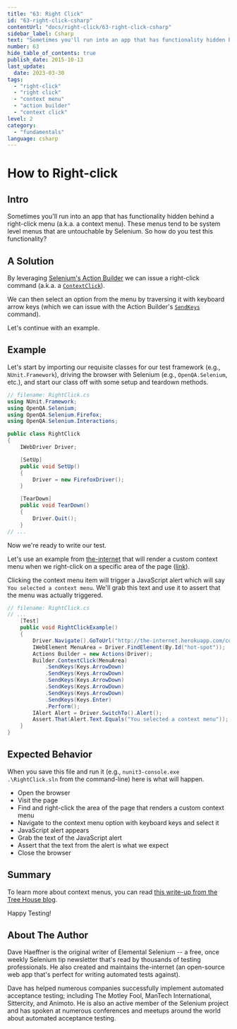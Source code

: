 ```yaml
---
title: "63: Right Click"
id: "63-right-click-csharp"
contentUrl: "docs/right-click/63-right-click-csharp"
sidebar_label: Csharp
text: "Sometimes you'll run into an app that has functionality hidden behind a right-click menu (a.k.a. a context menu). These menus tend to be system level menus that are untouchable by Selenium. So how do you test this functionality?"
number: 63
hide_table_of_contents: true
publish_date: 2015-10-13
last_update:
  date: 2023-03-30
tags:
  - "right-click"
  - "right click"
  - "context menu"
  - "action builder"
  - "context click"
level: 2
category:
  - "fundamentals"
language: csharp
---
```


# How to Right-click

## Intro

Sometimes you'll run into an app that has functionality hidden behind a right-click menu (a.k.a. a context menu). These menus tend to be system level menus that are untouchable by Selenium. So how do you test this functionality?

## A Solution

By leveraging [Selenium's Action Builder](http://seleniumhq.github.io/selenium/docs/api/dotnet/html/T_OpenQA_Selenium_Interactions_Actions.htm) we can issue a right-click command (a.k.a. a [`ContextClick`](http://seleniumhq.github.io/selenium/docs/api/dotnet/html/M_OpenQA_Selenium_Interactions_Actions_ContextClick.htm)).

We can then select an option from the menu by traversing it with keyboard arrow keys (which we can issue with the Action Builder's [`SendKeys`](http://seleniumhq.github.io/selenium/docs/api/dotnet/html/M_OpenQA_Selenium_Interactions_Actions_SendKeys_1.htm) command).

Let's continue with an example.

## Example

Let's start by importing our requisite classes for our test framework (e.g., `NUnit.Framework`), driving the browser with Selenium (e.g., `OpenQA.Selenium`, etc.), and start our class off with some setup and teardown methods.

```csharp
// filename: RightClick.cs
using NUnit.Framework;
using OpenQA.Selenium;
using OpenQA.Selenium.Firefox;
using OpenQA.Selenium.Interactions;

public class RightClick
{
    IWebDriver Driver;

    [SetUp]
    public void SetUp()
    {
        Driver = new FirefoxDriver();
    }

    [TearDown]
    public void TearDown()
    {
        Driver.Quit();
    }
// ...
```

Now we're ready to write our test.

Let's use an example from [the-internet](https://github.com/tourdedave/the-internet) that will render a custom context menu when we right-click on a specific area of the page ([link](http://the-internet.herokuapp.com/context_menu)).

Clicking the context menu item will trigger a JavaScript alert which will say `You selected a context menu`. We'll grab this text and use it to assert that the menu was actually triggered.

```csharp
// filename: RightClick.cs
// ...
    [Test]
    public void RightClickExample()
    {
        Driver.Navigate().GoToUrl("http://the-internet.herokuapp.com/context_menu");
        IWebElement MenuArea = Driver.FindElement(By.Id("hot-spot"));
        Actions Builder = new Actions(Driver);
        Builder.ContextClick(MenuArea)
            .SendKeys(Keys.ArrowDown)
            .SendKeys(Keys.ArrowDown)
            .SendKeys(Keys.ArrowDown)
            .SendKeys(Keys.ArrowDown)
            .SendKeys(Keys.ArrowDown)
            .SendKeys(Keys.Enter)
            .Perform();
        IAlert Alert = Driver.SwitchTo().Alert();
        Assert.That(Alert.Text.Equals("You selected a context menu"));
    }
}
```

## Expected Behavior

When you save this file and run it (e.g., `nunit3-console.exe .\RightClick.sln` from the command-line) here is what will happen.

- Open the browser
- Visit the page
- Find and right-click the area of the page that renders a custom context menu
- Navigate to the context menu option with keyboard keys and select it
- JavaScript alert appears
- Grab the text of the JavaScript alert
- Assert that the text from the alert is what we expect
- Close the browser

## Summary

To learn more about context menus, you can read [this write-up from the Tree House blog](http://blog.teamtreehouse.com/building-html5-context-menus).

Happy Testing!

## About The Author

Dave Haeffner is the original writer of Elemental Selenium -- a free, once weekly Selenium tip newsletter that's read by thousands of testing professionals. He also created and maintains the-internet (an open-source web app that's perfect for writing automated tests against).

Dave has helped numerous companies successfully implement automated acceptance testing; including The Motley Fool, ManTech International, Sittercity, and Animoto. He is also an active member of the Selenium project and has spoken at numerous conferences and meetups around the world about automated acceptance testing.
